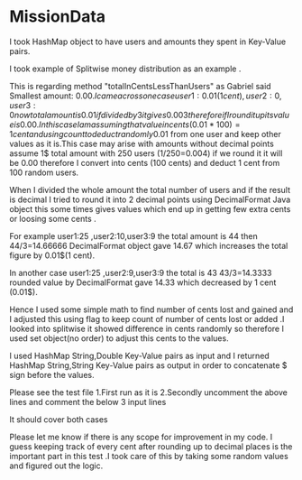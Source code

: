 # MissionData

I took HashMap object to have users and amounts they spent in Key-Value pairs.

I took example of Splitwise money distribution as an example .

This is regarding method "totalInCentsLessThanUsers" as Gabriel said Smallest amount: $0.00.I came across one case user1:0.01(1 cent), user2:0, user3:0 now total amount is 0.01 if divided by 3 it gives 0.003 therefore if I round it up its value is 0.00 .In this case
I am assuming that value in cents (0.01*100)=1 cent and using count to deduct randomly 0.01$ from one user and keep other values as it is.This case may arise with amounts without decimal points assume 1$ total amount with 250 users (1/250=0.004) if we round it it will be 0.00 therefore I convert into cents (100 cents) and deduct 1 cent from 100 random users.

When I divided the whole amount the total number of users and if the result is decimal I tried to round it into 2 decimal points using DecimalFormat Java object this some times gives values which end up in getting few extra cents or loosing some cents .

For example user1:25 ,user2:10,user3:9 the total amount is 44 then 44/3=14.66666 DecimalFormat object gave 14.67 which increases the total figure by 0.01$(1 cent).

In another case user1:25 ,user2:9,user3:9 the total is 43 43/3=14.3333 rounded value by DecimalFormat gave 14.33 which decreased by 1 cent (0.01$).

Hence I used some simple math to find number of cents lost and gained and I adjusted this using flag to keep count of number of cents lost or added .I looked into splitwise it showed difference in cents randomly so therefore I used set object(no order) to adjust this cents to the values.

I used HashMap  String,Double  Key-Value pairs as input and I returned  HashMap  String,String   Key-Value pairs  as output in order to concatenate $ sign before the values.


Please see the test file 
1.First run as it is 
2.Secondly uncomment the above lines and comment the below 3 input lines

It should cover both cases

Please let me know if there is any scope for improvement in my code. I guess keeping track of every cent after rounding up to decimal places is the important part in this test .I took care of this by taking some random values and figured out the logic.


